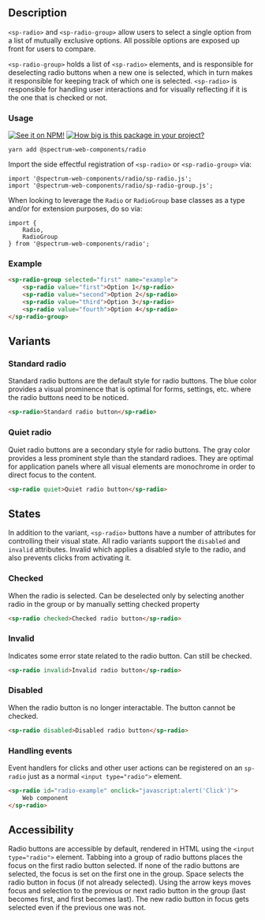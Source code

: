 ## Description

`<sp-radio>` and `<sp-radio-group>` allow users to select a single option from a list of mutually exclusive options. All possible options are exposed up front for users to compare.

`<sp-radio-group>` holds a list of `<sp-radio>` elements, and is responsible for deselecting radio buttons when a new one is selected, which in turn makes it responsible for keeping track of which one is selected. `<sp-radio>` is responsible for handling user interactions and for visually reflecting if it is the one that is checked or not.

### Usage

[![See it on NPM!](https://img.shields.io/npm/v/@spectrum-web-components/radio?style=for-the-badge)](https://www.npmjs.com/package/@spectrum-web-components/radio)
[![How big is this package in your project?](https://img.shields.io/bundlephobia/minzip/@spectrum-web-components/radio?style=for-the-badge)](https://bundlephobia.com/result?p=@spectrum-web-components/radio)

```
yarn add @spectrum-web-components/radio
```

Import the side effectful registration of `<sp-radio>` or `<sp-radio-group>` via:

```
import '@spectrum-web-components/radio/sp-radio.js';
import '@spectrum-web-components/radio/sp-radio-group.js';
```

When looking to leverage the `Radio` or `RadioGroup` base classes as a type and/or for extension purposes, do so via:

```
import {
    Radio,
    RadioGroup
} from '@spectrum-web-components/radio';
```

### Example

```html
<sp-radio-group selected="first" name="example">
    <sp-radio value="first">Option 1</sp-radio>
    <sp-radio value="second">Option 2</sp-radio>
    <sp-radio value="third">Option 3</sp-radio>
    <sp-radio value="fourth">Option 4</sp-radio>
</sp-radio-group>
```

## Variants

### Standard radio

Standard radio buttons are the default style for radio buttons. The blue color provides a visual prominence that is optimal for forms, settings, etc. where the radio buttons need to be noticed.

```html
<sp-radio>Standard radio button</sp-radio>
```

### Quiet radio

Quiet radio buttons are a secondary style for radio buttons. The gray color provides a
less prominent style than the standard radioes. They are optimal for
application panels where all visual elements are monochrome in order to direct
focus to the content.

```html
<sp-radio quiet>Quiet radio button</sp-radio>
```

## States

In addition to the variant, `<sp-radio>` buttons have a number of attributes for
controlling their visual state. All radio variants support the `disabled` and `invalid` attributes. Invalid which applies a disabled style to the
radio, and also prevents clicks from activating it.

### Checked

When the radio is selected. Can be deselected only by selecting another radio in the group or by manually setting checked property

```html
<sp-radio checked>Checked radio button</sp-radio>
```

### Invalid

Indicates some error state related to the radio button. Can still be checked.

```html
<sp-radio invalid>Invalid radio button</sp-radio>
```

### Disabled

When the radio button is no longer interactable. The button cannot be checked.

```html
<sp-radio disabled>Disabled radio button</sp-radio>
```

### Handling events

Event handlers for clicks and other user actions can be registered on an `sp-radio` just as a normal `<input type="radio">` element.

```html
<sp-radio id="radio-example" onclick="javascript:alert('Click')">
    Web component
</sp-radio>
```

## Accessibility

Radio buttons are accessible by default, rendered in HTML using the `<input type="radio">` element. Tabbing into a group of radio buttons places the focus on the first radio button selected. If none of the radio buttons are selected, the focus is set on the first one in the group. Space selects the radio button in focus (if not already selected). Using the arrow keys moves focus and selection to the previous or next radio button in the group (last becomes first, and first becomes last). The new radio button in focus gets selected even if the previous one was not.
